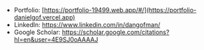 - Portfolio: [https://portfolio-19499.web.app/#/](https://portfolio-danielgof.vercel.app)
- LinkedIn: https://www.linkedin.com/in/dangofman/
- Google Scholar: https://scholar.google.com/citations?hl=en&user=4E9SJ0oAAAAJ

<!---
danielgof/danielgof is a ✨ special ✨ repository because its `README.md` (this file) appears on your GitHub profile.
You can click the Preview link to take a look at your changes.
--->
